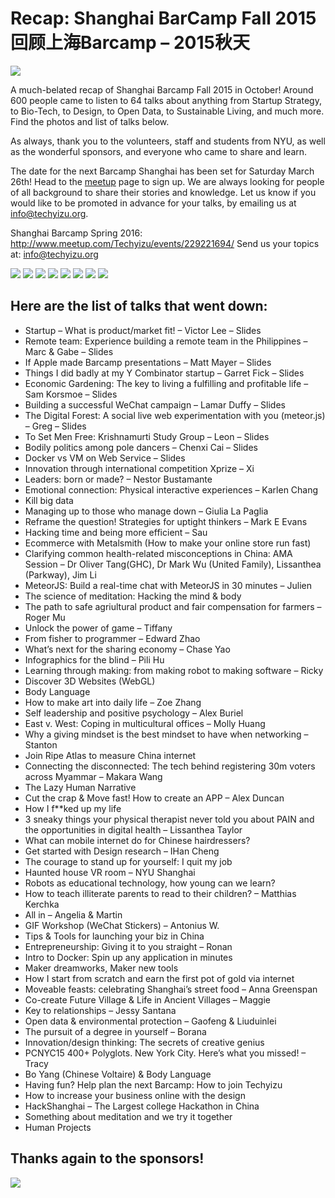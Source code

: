 # Recap: Shanghai BarCamp Fall 2015 回顾上海Barcamp – 2015秋天

<img class="hero_hidden" src="/events/images/IMG_3609-1-980x653.jpg" />

A much-belated recap of Shanghai Barcamp Fall 2015 in October! Around 600 people came to listen to 64 talks about anything from Startup Strategy, to Bio-Tech, to Design, to Open Data, to Sustainable Living, and much more. Find the photos and list of talks below.

As always, thank you to the volunteers, staff and students from NYU, as well as the wonderful sponsors, and everyone who came to share and learn.

The date for the next Barcamp Shanghai has been set for Saturday March 26th! Head to the [meetup](http://www.meetup.com/Techyizu/events/229221694/) page to sign up. We are always looking for people of all background to share their stories and knowledge. Let us know if you would like to be promoted in advance for your talks, by emailing us at info@techyizu.org.

Shanghai Barcamp Spring 2016: http://www.meetup.com/Techyizu/events/229221694/
Send us your topics at: info@techyizu.org

![](/events/images/IMG_5535b-2-980x653.jpg)
![](/events/images/IMG_5520b-2-980x653.jpg)
![](/events/images/IMG_3619-2-980x653.jpg)
![](/events/images/IMG_3655-1-980x653.jpg)
![](/events/images/IMG_3641-980x653.jpg)
![](/events/images/IMG_3616-980x653.jpg)
![](/events/images/)
![](/events/images/)

## Here are the list of talks that went down:

* Startup – What is product/market fit! – Victor Lee – Slides
* Remote team: Experience building a remote team in the Philippines – Marc & Gabe – Slides
* If Apple made Barcamp presentations – Matt Mayer – Slides
* Things I did badly at my Y Combinator startup – Garret Fick – Slides
* Economic Gardening: The key to living a fulfilling and profitable life – Sam Korsmoe – Slides
* Building a successful WeChat campaign – Lamar Duffy – Slides
* The Digital Forest: A social live web experimentation with you (meteor.js) – Greg – Slides
* To Set Men Free: Krishnamurti Study Group – Leon – Slides
* Bodily politics among pole dancers – Chenxi Cai – Slides
* Docker vs VM on Web Service – Slides
* Innovation through international competition Xprize – Xi
* Leaders: born or made? – Nestor Bustamante
* Emotional connection: Physical interactive experiences – Karlen Chang
* Kill big data
* Managing up to those who manage down – Giulia La Paglia
* Reframe the question! Strategies for uptight thinkers – Mark E Evans
* Hacking time and being more efficient – Sau
* Ecommerce with Metalsmith (How to make your online store run fast)
* Clarifying common health-related misconceptions in China: AMA Session – Dr Oliver Tang(GHC), Dr Mark Wu (United Family), Lissanthea (Parkway), Jim Li
* MeteorJS: Build a real-time chat with MeteorJS in 30 minutes – Julien
* The science of meditation: Hacking the mind & body
* The path to safe agriultural product and fair compensation for farmers – Roger Mu
* Unlock the power of game – Tiffany
* From fisher to programmer – Edward Zhao
* What’s next for the sharing economy – Chase Yao
* Infographics for the blind – Pili Hu
* Learning through making: from making robot to making software – Ricky
* Discover 3D Websites (WebGL)
* Body Language
* How to make art into daily life – Zoe Zhang
* Self leadership and positive psychology – Alex Buriel
* East v. West: Coping in multicultural offices – Molly Huang
* Why a giving mindset is the best mindset to have when networking – Stanton
* Join Ripe Atlas to measure China internet
* Connecting the disconnected: The tech behind registering 30m voters across Myammar – Makara Wang
* The Lazy Human Narrative
* Cut the crap & Move fast! How to create an APP – Alex Duncan
* How I f**ked up my life
* 3 sneaky things your physical therapist never told you about PAIN and the opportunities in digital health – Lissanthea Taylor
* What can mobile internet do for Chinese hairdressers?
* Get started with Design research – IHan Cheng
* The courage to stand up for yourself: I quit my job
* Haunted house VR room – NYU Shanghai
* Robots as educational technology, how young can we learn?
* How to teach illiterate parents to read to their children? – Matthias Kerchka
* All in – Angelia & Martin
* GIF Workshop (WeChat Stickers) – Antonius W.
* Tips & Tools for launching your biz in China
* Entrepreneurship: Giving it to you straight – Ronan
* Intro to Docker: Spin up any application in minutes
* Maker dreamworks, Maker new tools
* How I start from scratch and earn the first pot of gold via internet
* Moveable feasts: celebrating Shanghai’s street food – Anna Greenspan
* Co-create Future Village & Life in Ancient Villages – Maggie
* Key to relationships – Jessy Santana
* Open data & environmental protection – Gaofeng & Liuduinlei
* The pursuit of a degree in yourself – Borana
* Innovation/design thinking: The secrets of creative genius
* PCNYC15 400+ Polyglots. New York City. Here’s what you missed! – Tracy
* Bo Yang (Chinese Voltaire) & Body Language
* Having fun? Help plan the next Barcamp: How to join Techyizu
* How to increase your business online with the design
* HackShanghai – The Largest college Hackathon in China
* Something about meditation and we try it together
* Human Projects

## Thanks again to the sponsors!
![](/events/images/barcamp-fall-2015-sponsors.png)
